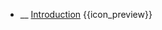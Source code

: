 * __ [Introduction]({{baseUrl}}/architecture/architecturalStyles/introduction) <trigger for="pop:architecturalStyles-introduction-preview">{{icon_preview}}</trigger>

<popover id="pop:architecturalStyles-introduction-preview" title="{{icon_preview}} Introduction" placement="right">
  <div slot="content">
    <include src=".\preview.md" />
  </div>
</popover>
